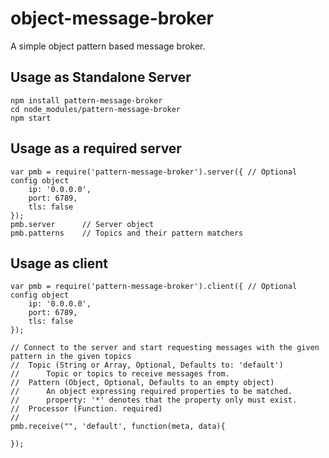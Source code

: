 # object-message-broker
A simple object pattern based message broker.

## Usage as Standalone Server
```
npm install pattern-message-broker
cd node_modules/pattern-message-broker
npm start
```

## Usage as a required server
```
var pmb = require('pattern-message-broker').server({ // Optional config object
	ip: '0.0.0.0',
	port: 6789,
	tls: false
});
pmb.server		// Server object
pmb.patterns	// Topics and their pattern matchers
```

## Usage as client
```
var pmb = require('pattern-message-broker').client({ // Optional config object
	ip: '0.0.0.0',
	port: 6789,
	tls: false
});

// Connect to the server and start requesting messages with the given pattern in the given topics
//	Topic (String or Array, Optional, Defaults to: 'default')
//		Topic or topics to receive messages from.
//	Pattern (Object, Optional, Defaults to an empty object)
//		An object expressing required properties to be matched.
//		property: '*' denotes that the property only must exist.
//	Processor (Function. required)
//		
pmb.receive("", 'default', function(meta, data){

});

```
